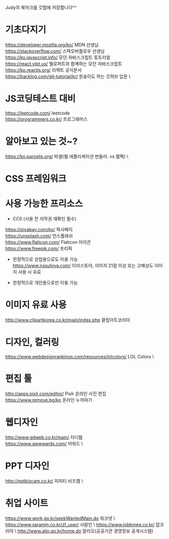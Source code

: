 Judy의 북마크를 깃헙에 저장합니다^^

# 기초다지기

https://developer.mozilla.org/ko/ MDN 선생님 \
https://stackoverflow.com/ 스택오버플로우 선생님 \
https://ko.javascript.info/ 모던 자바스크립트 튜토리얼 \
https://react.vlpt.us/ 벨로퍼트와 함꼐하는 모던 자바스크립트 \
https://ko.reactjs.org/ 리액트 공식문서 \
https://backlog.com/git-tutorial/kr/ 원숭이도 하는 깃허브 입문 \

# JS코딩테스트 대비

https://leetcode.com/ leetcode \
https://programmers.co.kr/ 프로그래머스

# 알아보고 있는 것~?
https://ko.parceljs.org/ 파셀(웹 애플리케이션 번들러. vs 웹팩) \

# CSS 프레임워크

# 사용 가능한 프리소스

+ CC0 (사용 전 저작권 재확인 필수)

https://pixabay.com/ko/ 픽사베이 \
https://unsplash.com/ 언스플래쉬 \
https://www.flaticon.com/ Flaticon 아이콘 \
https://www.freepik.com/ 프리픽

+ 한정적으로 상업용으로도 이용 가능 \
https://www.irasutoya.com/ 이라스토야, 이미지 21점 이상 또는 고해상도 이미지 사용 시 유료

+ 한정적으로 개인용으로만 이용 가능

# 이미지 유료 사용
http://www.clipartkorea.co.kr/main/index.php 클립아트코리아

# 디자인, 컬러링

https://www.webdesignrankings.com/resources/lolcolors/ LOL Colors \

# 편집 툴

http://apps.pixlr.com/editor/ Pixlr 온라인 사진 편집 \
https://www.remove.bg/ko 온라인 누끼따기

# 웹디자인

http://www.gdweb.co.kr/main/ 지디웹 \
https://www.awwwards.com/ 어워드 \

# PPT 디자인
http://pptbizcam.co.kr/ 피피티 비즈캠 \

# 취업 사이트
https://www.work.go.kr/seekWantedMain.do 워크넷 \ 
https://www.saramin.co.kr/zf_user/ 사람인 \ 
https://www.jobkorea.co.kr/ 잡코리아 \ 
http://www.alio.go.kr/home.do 알리오(공공기관 경영정보 공개시스템)
